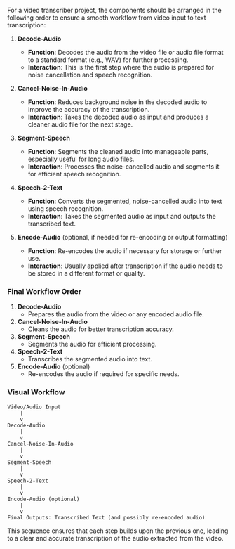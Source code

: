 For a video transcriber project, the components should be arranged in the following order to ensure a smooth workflow from video input to text transcription:

1. **Decode-Audio**
   - **Function**: Decodes the audio from the video file or audio file format to a standard format (e.g., WAV) for further processing.
   - **Interaction**: This is the first step where the audio is prepared for noise cancellation and speech recognition.

2. **Cancel-Noise-In-Audio**
   - **Function**: Reduces background noise in the decoded audio to improve the accuracy of the transcription.
   - **Interaction**: Takes the decoded audio as input and produces a cleaner audio file for the next stage.

3. **Segment-Speech**
   - **Function**: Segments the cleaned audio into manageable parts, especially useful for long audio files.
   - **Interaction**: Processes the noise-cancelled audio and segments it for efficient speech recognition.

4. **Speech-2-Text**
   - **Function**: Converts the segmented, noise-cancelled audio into text using speech recognition.
   - **Interaction**: Takes the segmented audio as input and outputs the transcribed text.

5. **Encode-Audio** (optional, if needed for re-encoding or output formatting)
   - **Function**: Re-encodes the audio if necessary for storage or further use.
   - **Interaction**: Usually applied after transcription if the audio needs to be stored in a different format or quality.

### Final Workflow Order

1. **Decode-Audio**
   - Prepares the audio from the video or any encoded audio file.
2. **Cancel-Noise-In-Audio**
   - Cleans the audio for better transcription accuracy.
3. **Segment-Speech**
   - Segments the audio for efficient processing.
4. **Speech-2-Text**
   - Transcribes the segmented audio into text.
5. **Encode-Audio** (optional)
   - Re-encodes the audio if required for specific needs.

### Visual Workflow

```
Video/Audio Input
    |
    v
Decode-Audio
    |
    v
Cancel-Noise-In-Audio
    |
    v
Segment-Speech
    |
    v
Speech-2-Text
    |
    v
Encode-Audio (optional)
    |
    v
Final Outputs: Transcribed Text (and possibly re-encoded audio)
```

This sequence ensures that each step builds upon the previous one, leading to a clear and accurate transcription of the audio extracted from the video.
